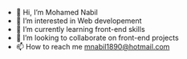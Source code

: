 - 👋 Hi, I’m Mohamed Nabil
- 👀 I’m interested in Web developement
- 🌱 I’m currently learning front-end skills
- 💞️ I’m looking to collaborate on front-end projects
- 📫 How to reach me mnabil1890@hotmail.com

<!---
Billy1890/Billy1890 is a ✨ special ✨ repository because its `README.md` (this file) appears on your GitHub profile.
You can click the Preview link to take a look at your changes.
--->
